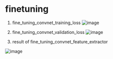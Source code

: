 # finetuning
1. fine_tuning_convnet_training_loss
![image](https://github.com/psj0919/finetuning/assets/110454977/5ee72303-1062-400b-ad10-7077b4983c40)

2. fine_tuning_convnet_validation_loss
![image](https://github.com/psj0919/finetuning/assets/110454977/0b015ae4-2434-4f89-aca2-e203ec10eedd)

3. result of fine_tuning_convnet_feature_extractor
   
![image](https://github.com/psj0919/finetuning/assets/110454977/e831ae9d-efa3-46c7-9324-e8d95bb32256)
